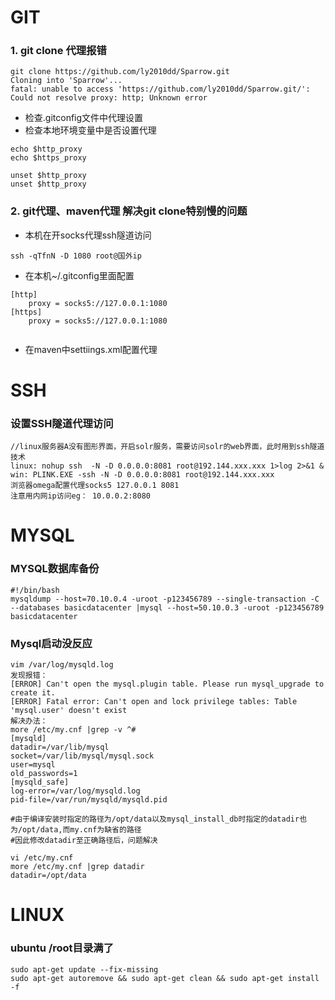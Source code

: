 # GIT

### 1. git clone 代理报错
```
git clone https://github.com/ly2010dd/Sparrow.git
Cloning into 'Sparrow'...
fatal: unable to access 'https://github.com/ly2010dd/Sparrow.git/': Could not resolve proxy: http; Unknown error
```
- 检查.gitconfig文件中代理设置
- 检查本地环境变量中是否设置代理

```
echo $http_proxy
echo $https_proxy

unset $http_proxy
unset $http_proxy
```

### 2. git代理、maven代理 解决git clone特别慢的问题
- 本机在开socks代理ssh隧道访问
```
ssh -qTfnN -D 1080 root@国外ip

```
- 在本机~/.gitconfig里面配置
```
[http]
    proxy = socks5://127.0.0.1:1080
[https]
    proxy = socks5://127.0.0.1:1080
    
```
- 在maven中settiings.xml配置代理

# SSH
### 设置SSH隧道代理访问

```
//linux服务器A没有图形界面，开启solr服务，需要访问solr的web界面，此时用到ssh隧道技术
linux: nohup ssh  -N -D 0.0.0.0:8081 root@192.144.xxx.xxx 1>log 2>&1 &
win: PLINK.EXE -ssh -N -D 0.0.0.0:8081 root@192.144.xxx.xxx
浏览器omega配置代理socks5 127.0.0.1 8081
注意用内网ip访问eg： 10.0.0.2:8080
```

# MYSQL
### MYSQL数据库备份
```
#!/bin/bash
mysqldump --host=70.10.0.4 -uroot -p123456789 --single-transaction -C --databases basicdatacenter |mysql --host=50.10.0.3 -uroot -p123456789 basicdatacenter
```

### Mysql启动没反应
```
vim /var/log/mysqld.log
发现报错：
[ERROR] Can't open the mysql.plugin table. Please run mysql_upgrade to create it.
[ERROR] Fatal error: Can't open and lock privilege tables: Table 'mysql.user' doesn't exist
解决办法：
more /etc/my.cnf |grep -v ^#
[mysqld]
datadir=/var/lib/mysql
socket=/var/lib/mysql/mysql.sock
user=mysql
old_passwords=1
[mysqld_safe]
log-error=/var/log/mysqld.log
pid-file=/var/run/mysqld/mysqld.pid

#由于编译安装时指定的路径为/opt/data以及mysql_install_db时指定的datadir也为/opt/data,而my.cnf为缺省的路径
#因此修改datadir至正确路径后，问题解决

vi /etc/my.cnf 
more /etc/my.cnf |grep datadir
datadir=/opt/data
```

# LINUX
### ubuntu /root目录满了
```
sudo apt-get update --fix-missing
sudo apt-get autoremove && sudo apt-get clean && sudo apt-get install -f
```
